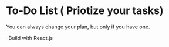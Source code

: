 # To-Do List ( Priotize your tasks)

You can always change your plan, but only if you have one.

-Build with React.js
